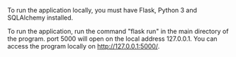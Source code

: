 To run the application locally, you must have Flask, Python 3 and SQLAlchemy installed.

To run the application, run the command "flask run" in the main directory of the program. port 5000 will open on the local address 127.0.0.1.
You can access the program locally on http://127.0.0.1:5000/.
